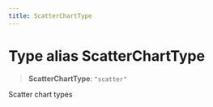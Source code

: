 ```yaml
---
title: ScatterChartType
---
```


# Type alias ScatterChartType

> **ScatterChartType**: `"scatter"`

Scatter chart types
